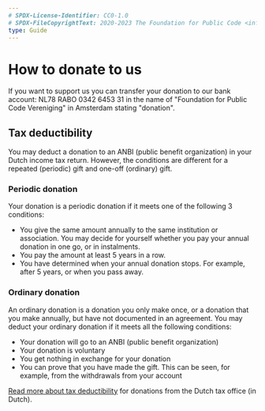 ```yaml
---
# SPDX-License-Identifier: CC0-1.0
# SPDX-FileCopyrightText: 2020-2023 The Foundation for Public Code <info@publiccode.net>
type: Guide
---
```


# How to donate to us

If you want to support us you can transfer your donation to our bank account: NL78 RABO 0342 6453 31 in the name of "Foundation for Public Code Vereniging" in Amsterdam stating "donation".

## Tax deductibility

You may deduct a donation to an ANBI (public benefit organization) in your Dutch income tax return. However, the conditions are different for a repeated (periodic) gift and one-off (ordinary) gift.

### Periodic donation

Your donation is a periodic donation if it meets one of the following 3 conditions:

* You give the same amount annually to the same institution or association. You may decide for yourself whether you pay your annual donation in one go, or in instalments.
* You pay the amount at least 5 years in a row.
* You have determined when your annual donation stops. For example, after 5 years, or when you pass away.

### Ordinary donation

An ordinary donation is a donation you only make once, or a donation that you make annually, but have not documented in an agreement. You may deduct your ordinary donation if it meets all the following conditions:

* Your donation will go to an ANBI (public benefit organization)
* Your donation is voluntary
* You get nothing in exchange for your donation
* You can prove that you have made the gift. This can be seen, for example, from the withdrawals from your account

[Read more about tax deductibility](https://www.belastingdienst.nl/wps/wcm/connect/nl/aftrek-en-kortingen/content/gift-aftrekken) for donations from the Dutch tax office (in Dutch).
